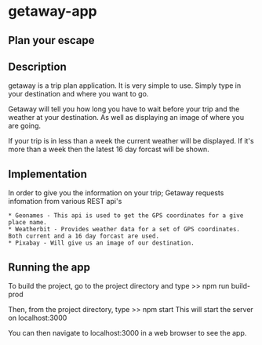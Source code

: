 # getaway-app
## Plan your escape

## Description
getaway is a trip plan application. It is very simple to use. Simply type in your destination and where you want to go.

Getaway will tell you how long you have to wait before your trip and the weather at your destination. As well as displaying an image of where you are going.

If your trip is in less than a week the current weather will be displayed. If it's more than a week then the latest 16 day forcast will be shown.

## Implementation
In order to give you the information on your trip; Getaway requests infomation from various REST api's

    * Geonames - This api is used to get the GPS coordinates for a give place name.
    * Weatherbit - Provides weather data for a set of GPS coordinates. Both current and a 16 day forcast are used.
    * Pixabay - Will give us an image of our destination.

## Running the app
To build the project, go to the project directory and type >> npm run build-prod

Then, from the project directory, type >> npm start 
This will start the server on localhost:3000

You can then navigate to localhost:3000 in a web browser to see the app.